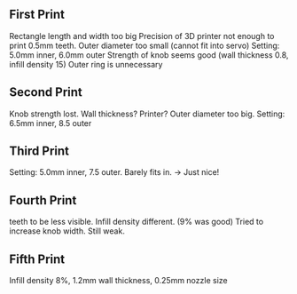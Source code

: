 ## First Print

Rectangle length and width too big
Precision of 3D printer not enough to print 0.5mm teeth. Outer diameter too small (cannot fit into servo) Setting: 5.0mm inner, 6.0mm outer
Strength of knob seems good (wall thickness 0.8, infill density 15)
Outer ring is unnecessary


## Second Print
Knob strength lost. Wall thickness? Printer?
Outer diameter too big. Setting: 6.5mm inner, 8.5 outer

## Third Print
Setting: 5.0mm inner, 7.5 outer. Barely fits in. -> Just nice!

## Fourth Print
teeth to be less visible. Infill density different. (9% was good)
Tried to increase knob width. Still weak.

## Fifth Print
Infill density 8%, 1.2mm wall thickness, 0.25mm nozzle size